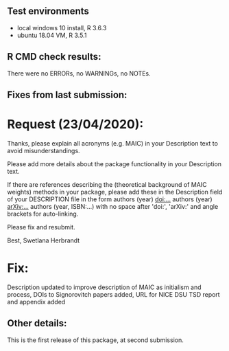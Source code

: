 ## Test environments
* local windows 10 install, R 3.6.3
* ubuntu 18.04 VM, R 3.5.1

## R CMD check results:
There were no ERRORs, no WARNINGs, no NOTEs.

## Fixes from last submission:

# Request (23/04/2020):
Thanks, please explain all acronyms (e.g. MAIC) in your Description text to avoid misunderstandings.

Please add more details about the package functionality in your Description text.

If there are references describing the (theoretical background of MAIC
weights) methods in your package, please add these in the Description field of your DESCRIPTION file in the form authors (year) <doi:...> authors (year) <arXiv:...> authors (year, ISBN:...) with no space after 'doi:', 'arXiv:' and angle brackets for auto-linking.

Please fix and resubmit.

Best,
Swetlana Herbrandt

# Fix:
Description updated to improve description of MAIC as initialism and process,
DOIs to Signorovitch papers added, URL for NICE DSU TSD report and appendix
added

## Other details:

This is the first release of this package, at second submission.
